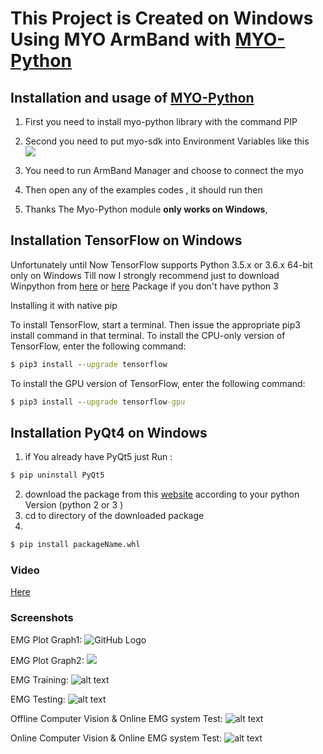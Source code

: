 # This Project is Created on Windows Using MYO ArmBand with [MYO-Python](https://github.com/NiklasRosenstein/myo-python)

## Installation and usage of [MYO-Python](https://github.com/NiklasRosenstein/myo-python)
1.	First you need to install myo-python library with the command PIP
2.	Second you need to put myo-sdk into Environment Variables like this  
![](https://github.com/hananabilabd/Computer-Vision-and-Neural-Machine-Interface-for-Upper-Limb-Prostheses/blob/master/screenshot/screenshot.png)

3. You need to run ArmBand Manager and choose to connect the myo 
4.	Then open any of the examples codes , it should run then
5.	Thanks 
The Myo-Python module **only works on Windows**, 
## Installation  TensorFlow on Windows 
Unfortunately until Now TensorFlow supports Python 3.5.x or 3.6.x  64-bit  only on Windows Till now 
I strongly recommend just to download Winpython from [here](https://winpython.github.io/) or [here](https://sourceforge.net/projects/winpython/files/?source=navbar) Package if you don't have python 3 

Installing it  with native pip

To install TensorFlow, start a terminal. Then issue the appropriate pip3 install command in that terminal. To install the CPU-only version of TensorFlow, enter the following command:

```cmd
$ pip3 install --upgrade tensorflow
```
To install the GPU version of TensorFlow, enter the following command:
```cmd
$ pip3 install --upgrade tensorflow-gpu
```

## Installation  PyQt4 on Windows 
1. if You already have PyQt5 just Run :
```cmd
$ pip uninstall PyQt5
```
2. download the package from this [website](https://www.lfd.uci.edu/~gohlke/pythonlibs/#pyqt4) according to your python Version (python 2 or 3 )
3. cd to directory of the downloaded package
4.
```cmd
$ pip install packageName.whl
   ```
### Video  
[Here](https://www.youtube.com/watch?v=_047z4P6DiE)
### Screenshots
EMG Plot Graph1:
![GitHub Logo](https://github.com/hananabilabd/Computer-Vision-and-Neural-Machine-Interface-for-Upper-Limb-Prostheses/blob/master/screenshots/1.PNG)

EMG Plot Graph2:
![](https://github.com/hananabilabd/Computer-Vision-and-Neural-Machine-Interface-for-Upper-Limb-Prostheses/blob/master/screenshots/2.PNG)

EMG Training:
![alt text](https://github.com/hananabilabd/Computer-Vision-and-Neural-Machine-Interface-for-Upper-Limb-Prostheses/blob/master/screenshots/3.PNG)

EMG Testing:
![alt text](https://github.com/hananabilabd/Computer-Vision-and-Neural-Machine-Interface-for-Upper-Limb-Prostheses/blob/master/screenshots/4.PNG)

Offline Computer Vision & Online EMG system Test:
![alt text](https://github.com/hananabilabd/Computer-Vision-and-Neural-Machine-Interface-for-Upper-Limb-Prostheses/blob/master/screenshots/5.PNG)

Online Computer Vision & Online EMG system Test:
![alt text](https://github.com/hananabilabd/Computer-Vision-and-Neural-Machine-Interface-for-Upper-Limb-Prostheses/blob/master/screenshots/6.PNG)
